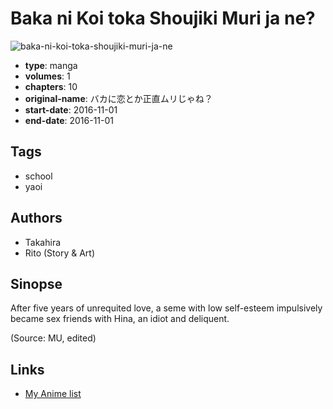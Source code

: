 # Baka ni Koi toka Shoujiki Muri ja ne?

![baka-ni-koi-toka-shoujiki-muri-ja-ne](https://cdn.myanimelist.net/images/manga/1/221760.jpg)

-   **type**: manga
-   **volumes**: 1
-   **chapters**: 10
-   **original-name**: バカに恋とか正直ムリじゃね？
-   **start-date**: 2016-11-01
-   **end-date**: 2016-11-01

## Tags

-   school
-   yaoi

## Authors

-   Takahira
-   Rito (Story & Art)

## Sinopse

After five years of unrequited love, a seme with low self-esteem impulsively became sex friends with Hina, an idiot and deliquent.

(Source: MU, edited)

## Links

-   [My Anime list](https://myanimelist.net/manga/110097/Baka_ni_Koi_toka_Shoujiki_Muri_ja_ne)
